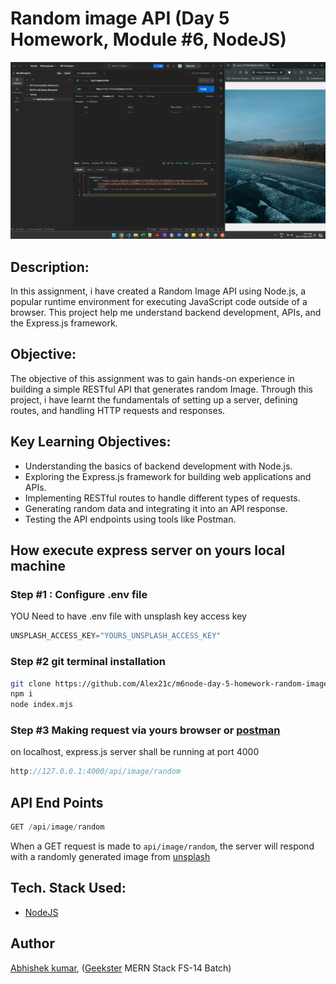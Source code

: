 # Random image API (Day 5 Homework, Module #6, NodeJS)
![](thumbnail.png)

## Description:
In this assignment, i have created a Random Image API using Node.js, a popular runtime environment for executing JavaScript code outside of a browser. This project help me understand backend development, APIs, and the Express.js framework.

## Objective:
The objective of this assignment was to gain hands-on experience in building a simple RESTful API that generates random Image. Through this project, i have learnt the fundamentals of setting up a server, defining routes, and handling HTTP requests and responses.

## Key Learning Objectives:
+ Understanding the basics of backend development with Node.js.
+ Exploring the Express.js framework for building web applications and APIs.
+ Implementing RESTful routes to handle different types of requests.
+ Generating random data and integrating it into an API response.
+ Testing the API endpoints using tools like Postman.


## How execute express server on yours local machine
### Step #1 : Configure .env file 
YOU Need to have .env file with unsplash key access key
```javascript
UNSPLASH_ACCESS_KEY="YOURS_UNSPLASH_ACCESS_KEY"
```
### Step #2 git terminal installation
```bash
git clone https://github.com/Alex21c/m6node-day-5-homework-random-image-api.git
npm i
node index.mjs
```
### Step #3 Making request via yours browser or [postman](https://www.postman.com/)
on localhost, express.js server shall be running at port 4000
```javascript
http://127.0.0.1:4000/api/image/random
```

## API End Points
```javascript
GET /api/image/random
```
When a GET request is made to ```api/image/random```, the server will respond with a randomly generated image from [unsplash](https://unsplash.com/)




## Tech. Stack Used:
+ [NodeJS](https://nodejs.org/en/)
 
## Author
[Abhishek kumar](https://www.linkedin.com/in/alex21c/), ([Geekster](https://geekster.in/) MERN Stack FS-14 Batch)




  
  




















